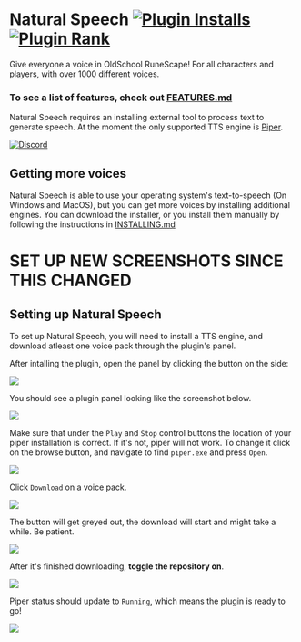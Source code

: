 # Natural Speech [![Plugin Installs](http://img.shields.io/endpoint?url=https://i.pluginhub.info/shields/installs/plugin/naturalspeech)](https://runelite.net/plugin-hub/show/naturalspeech) [![Plugin Rank](http://img.shields.io/endpoint?url=https://i.pluginhub.info/shields/rank/plugin/naturalspeech)](https://runelite.net/plugin-hub)


Give everyone a voice in OldSchool RuneScape! For all characters and players, with over 1000 different voices.

### To see a list of features, check out [FEATURES.md](FEATURES.md)

Natural Speech requires an installing external tool to process text to generate speech.
At the moment the only supported TTS engine is  [Piper](https://github.com/rhasspy/piper).

[![Discord](https://discord.com/api/guilds/1214848661029392405/widget.png?style=banner2)](https://discord.gg/Zg5hMYMZ6E)

## Getting more voices

Natural Speech is able to use your operating system's text-to-speech (On Windows and MacOS), but you can get more voices by installing additional engines. You can download the installer, or you install them manually by following the instructions in [INSTALLING.md](INSTALLING.md)

# SET UP NEW SCREENSHOTS SINCE THIS CHANGED
## Setting up Natural Speech
To set up Natural Speech, you will need to install a TTS engine, and download atleast one voice pack through the plugin's panel.

After intalling the plugin, open the panel by clicking the button on the side:

![](https://mechanic.ink/img/osrs/readme/naturalspeech-0.png)

You should see a plugin panel looking like the screenshot below.

![](https://mechanic.ink/img/osrs/readme/naturalspeech-1.png)

Make sure that under the `Play` and `Stop` control buttons the location of your piper installation is correct.
If it's not, piper will not work. To change it click on the browse button, and navigate to find `piper.exe` and press `Open`.

![](https://mechanic.ink/img/osrs/readme/naturalspeech-2.png)

Click `Download` on a voice pack.

![](https://mechanic.ink/img/osrs/readme/naturalspeech-3.png)


The button will get greyed out, the download will start and might take a while. Be patient.

![](https://mechanic.ink/img/osrs/readme/naturalspeech-4.png)

After it's finished downloading, **toggle the repository on**.

![](https://mechanic.ink/img/osrs/readme/naturalspeech-5.png)

Piper status should update to `Running`, which means the plugin is ready to go!

![](https://mechanic.ink/img/osrs/readme/naturalspeech-6.png)

